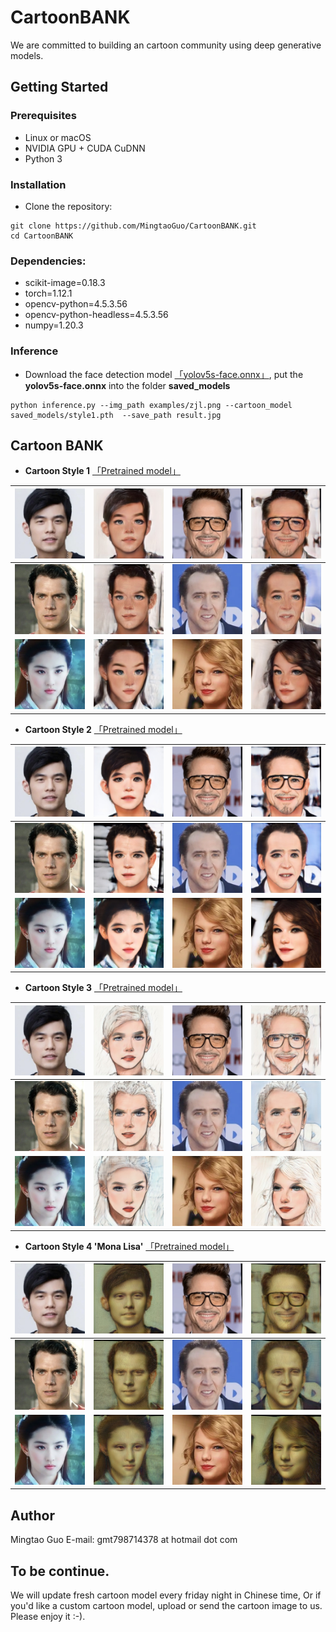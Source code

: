 # CartoonBANK
We are committed to building an cartoon community using deep generative models.

## Getting Started
### Prerequisites
- Linux or macOS
- NVIDIA GPU + CUDA CuDNN
- Python 3

### Installation
- Clone the repository:
``` 
git clone https://github.com/MingtaoGuo/CartoonBANK.git
cd CartoonBANK
```
### Dependencies:  
- scikit-image=0.18.3
- torch=1.12.1
- opencv-python=4.5.3.56
- opencv-python-headless=4.5.3.56
- numpy=1.20.3

### Inference
- Download the face detection model [「yolov5s-face.onnx」](https://drive.google.com/file/d/1gcXDs4BBIOTc7RrlGrnSrJHn0wcuW_0z/view?usp=share_link), put the **yolov5s-face.onnx** into the folder **saved_models**
``` 
python inference.py --img_path examples/zjl.png --cartoon_model saved_models/style1.pth  --save_path result.jpg
```
## Cartoon BANK 
- **Cartoon Style 1** [「Pretrained model」](https://drive.google.com/file/d/1IaeyroN4rSwsSZ5eUiHyooAJXZoEI-LQ/view?usp=sharing)

|![](https://github.com/MingtaoGuo/CartoonBANK/blob/main/IMGS/zjl_align.jpg)|![](https://github.com/MingtaoGuo/CartoonBANK/blob/main/IMGS/zjl_style1.jpg)|![](https://github.com/MingtaoGuo/CartoonBANK/blob/main/IMGS/xlb_align.jpg)|![](https://github.com/MingtaoGuo/CartoonBANK/blob/main/IMGS/xlb_style1.jpg)|
|-|-|-|-|
|![](https://github.com/MingtaoGuo/CartoonBANK/blob/main/IMGS/sm_align.jpg)|![](https://github.com/MingtaoGuo/CartoonBANK/blob/main/IMGS/sm_style1.jpg)|![](https://github.com/MingtaoGuo/CartoonBANK/blob/main/IMGS/ngls_align.jpg)|![](https://github.com/MingtaoGuo/CartoonBANK/blob/main/IMGS/ngls_style1.jpg)|
|![](https://github.com/MingtaoGuo/CartoonBANK/blob/main/IMGS/lyf_align.jpg)|![](https://github.com/MingtaoGuo/CartoonBANK/blob/main/IMGS/lyf_style1.jpg)|![](https://github.com/MingtaoGuo/CartoonBANK/blob/main/IMGS/mm_align.jpg)|![](https://github.com/MingtaoGuo/CartoonBANK/blob/main/IMGS/mm_style1.jpg)|

- **Cartoon Style 2** [「Pretrained model」](https://drive.google.com/file/d/1YRc1cjSYWmtdgWHXBqPKbweYcEwe_1lC/view?usp=sharing)

|![](https://github.com/MingtaoGuo/CartoonBANK/blob/main/IMGS/zjl_align.jpg)|![](https://github.com/MingtaoGuo/CartoonBANK/blob/main/IMGS/zjl_style2.jpg)|![](https://github.com/MingtaoGuo/CartoonBANK/blob/main/IMGS/xlb_align.jpg)|![](https://github.com/MingtaoGuo/CartoonBANK/blob/main/IMGS/xlb_style2.jpg)|
|-|-|-|-|
|![](https://github.com/MingtaoGuo/CartoonBANK/blob/main/IMGS/sm_align.jpg)|![](https://github.com/MingtaoGuo/CartoonBANK/blob/main/IMGS/sm_style2.jpg)|![](https://github.com/MingtaoGuo/CartoonBANK/blob/main/IMGS/ngls_align.jpg)|![](https://github.com/MingtaoGuo/CartoonBANK/blob/main/IMGS/ngls_style2.jpg)|
|![](https://github.com/MingtaoGuo/CartoonBANK/blob/main/IMGS/lyf_align.jpg)|![](https://github.com/MingtaoGuo/CartoonBANK/blob/main/IMGS/lyf_style2.jpg)|![](https://github.com/MingtaoGuo/CartoonBANK/blob/main/IMGS/mm_align.jpg)|![](https://github.com/MingtaoGuo/CartoonBANK/blob/main/IMGS/mm_style2.jpg)|

- **Cartoon Style 3** [「Pretrained model」](https://drive.google.com/file/d/1XfTvYUniWoH2oS6tm-znLRoZ3QbkkPVo/view?usp=sharing)

|![](https://github.com/MingtaoGuo/CartoonBANK/blob/main/IMGS/zjl_align.jpg)|![](https://github.com/MingtaoGuo/CartoonBANK/blob/main/IMGS/zjl_style3.jpg)|![](https://github.com/MingtaoGuo/CartoonBANK/blob/main/IMGS/xlb_align.jpg)|![](https://github.com/MingtaoGuo/CartoonBANK/blob/main/IMGS/xlb_style3.jpg)|
|-|-|-|-|
|![](https://github.com/MingtaoGuo/CartoonBANK/blob/main/IMGS/sm_align.jpg)|![](https://github.com/MingtaoGuo/CartoonBANK/blob/main/IMGS/sm_style3.jpg)|![](https://github.com/MingtaoGuo/CartoonBANK/blob/main/IMGS/ngls_align.jpg)|![](https://github.com/MingtaoGuo/CartoonBANK/blob/main/IMGS/ngls_style3.jpg)|
|![](https://github.com/MingtaoGuo/CartoonBANK/blob/main/IMGS/lyf_align.jpg)|![](https://github.com/MingtaoGuo/CartoonBANK/blob/main/IMGS/lyf_style3.jpg)|![](https://github.com/MingtaoGuo/CartoonBANK/blob/main/IMGS/mm_align.jpg)|![](https://github.com/MingtaoGuo/CartoonBANK/blob/main/IMGS/mm_style3.jpg)|

- **Cartoon Style 4 'Mona Lisa'** [「Pretrained model」](https://drive.google.com/file/d/1IePYGr3hnUa6OaFZV5JZUfwdCGe3lcqU/view?usp=share_link)

|![](https://github.com/MingtaoGuo/CartoonBANK/blob/main/IMGS/zjl_align.jpg)|![](https://github.com/MingtaoGuo/CartoonBANK/blob/main/IMGS/zjl_style4.jpg)|![](https://github.com/MingtaoGuo/CartoonBANK/blob/main/IMGS/xlb_align.jpg)|![](https://github.com/MingtaoGuo/CartoonBANK/blob/main/IMGS/xlb_style4.jpg)|
|-|-|-|-|
|![](https://github.com/MingtaoGuo/CartoonBANK/blob/main/IMGS/sm_align.jpg)|![](https://github.com/MingtaoGuo/CartoonBANK/blob/main/IMGS/sm_style4.jpg)|![](https://github.com/MingtaoGuo/CartoonBANK/blob/main/IMGS/ngls_align.jpg)|![](https://github.com/MingtaoGuo/CartoonBANK/blob/main/IMGS/ngls_style4.jpg)|
|![](https://github.com/MingtaoGuo/CartoonBANK/blob/main/IMGS/lyf_align.jpg)|![](https://github.com/MingtaoGuo/CartoonBANK/blob/main/IMGS/lyf_style4.jpg)|![](https://github.com/MingtaoGuo/CartoonBANK/blob/main/IMGS/mm_align.jpg)|![](https://github.com/MingtaoGuo/CartoonBANK/blob/main/IMGS/mm_style4.jpg)|

## Author 
Mingtao Guo
E-mail: gmt798714378 at hotmail dot com


## To be continue. 
We will update fresh cartoon model every friday night in Chinese time, Or if you'd like a custom cartoon model, upload or send the cartoon image to us. Please enjoy it :-).

